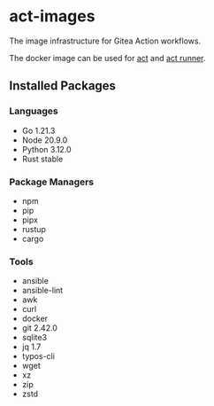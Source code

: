 # act-images

The image infrastructure for Gitea Action workflows.

The docker image can be used for [act](https://github.com/nektos/act) and [act runner](https://gitea.com/gitea/act_runner).

## Installed Packages

### Languages

- Go 1.21.3
- Node 20.9.0
- Python 3.12.0
- Rust stable

### Package Managers

- npm
- pip
- pipx
- rustup
- cargo

### Tools

<!-- textlint-disable -->
- ansible
- ansible-lint
- awk
- curl
- docker
- git 2.42.0
- sqlite3
- jq 1.7
- typos-cli
- wget
- xz
- zip
- zstd
<!-- textlint-enable -->
